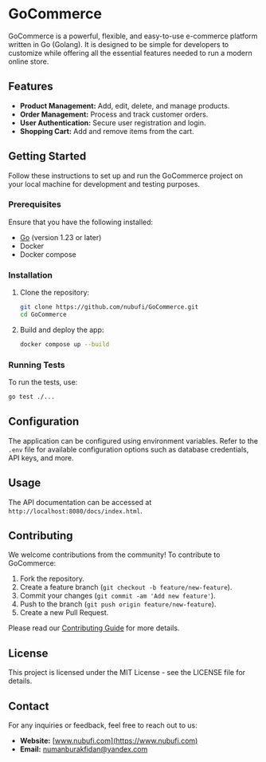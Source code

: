 # GoCommerce

GoCommerce is a powerful, flexible, and easy-to-use e-commerce platform written in Go (Golang). It is designed to be simple for developers to customize while offering all the essential features needed to run a modern online store.

## Features

- **Product Management:** Add, edit, delete, and manage products.
- **Order Management:** Process and track customer orders.
- **User Authentication:** Secure user registration and login.
- **Shopping Cart:** Add and remove items from the cart.

## Getting Started

Follow these instructions to set up and run the GoCommerce project on your local machine for development and testing purposes.

### Prerequisites

Ensure that you have the following installed:

- [Go](https://golang.org/doc/install) (version 1.23 or later)
- Docker
- Docker compose

### Installation

1. Clone the repository:   
	```sh
	git clone https://github.com/nubufi/GoCommerce.git 
	cd GoCommerce
	```
    
2. Build and deploy the app:   
    ```sh
    docker compose up --build
    ```
    
### Running Tests

To run the tests, use:

```sh
go test ./...
```

## Configuration

The application can be configured using environment variables. Refer to the `.env` file for available configuration options such as database credentials, API keys, and more.

## Usage

The API documentation can be accessed at `http://localhost:8080/docs/index.html`.

## Contributing

We welcome contributions from the community! To contribute to GoCommerce:

1. Fork the repository.
2. Create a feature branch (`git checkout -b feature/new-feature`).
3. Commit your changes (`git commit -am 'Add new feature'`).
4. Push to the branch (`git push origin feature/new-feature`).
5. Create a new Pull Request.

Please read our [Contributing Guide](CONTRIBUTING.md) for more details.

## License

This project is licensed under the MIT License - see the LICENSE file for details.

## Contact

For any inquiries or feedback, feel free to reach out to us:

- **Website:** [www.nubufi.com](https://www.nubufi.com)
- **Email:** numanburakfidan@yandex.com
